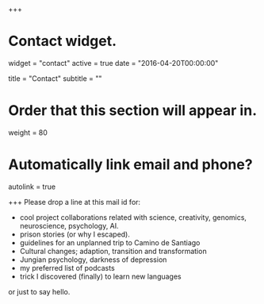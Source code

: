 +++
# Contact widget.
widget = "contact"
active = true
date = "2016-04-20T00:00:00"

title = "Contact"
subtitle = ""

# Order that this section will appear in.
weight = 80

# Automatically link email and phone?
autolink = true

+++
Please drop a line at this mail id for:

* cool project collaborations related with science, creativity, genomics, neuroscience, psychology, AI.
* prison stories (or why I escaped).
* guidelines for an unplanned trip to Camino de Santiago
* Cultural changes; adaption, transition and transformation
* Jungian psychology, darkness of depression
* my preferred list of podcasts
* trick I discovered (finally) to learn new languages

or just to say hello.
